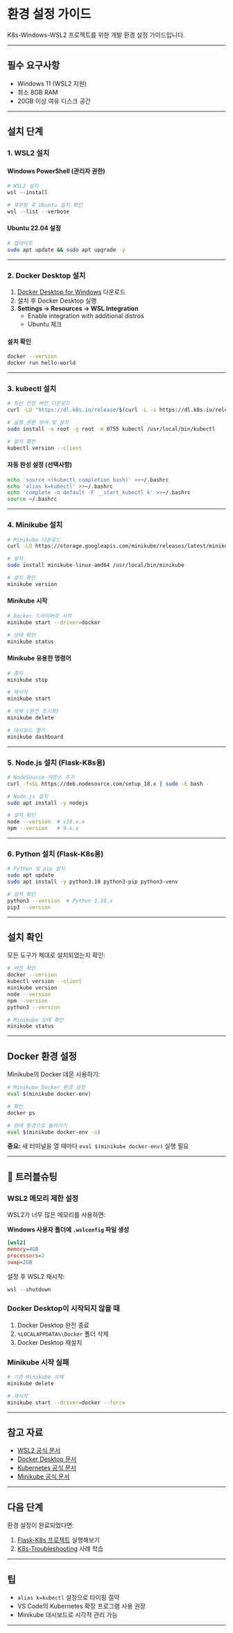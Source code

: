 # 환경 설정 가이드

K8s-Windows-WSL2 프로젝트를 위한 개발 환경 설정 가이드입니다.

---

## 필수 요구사항

- Windows 11 (WSL2 지원)
- 최소 8GB RAM
- 20GB 이상 여유 디스크 공간

---

## 설치 단계

### 1. WSL2 설치

#### Windows PowerShell (관리자 권한)
```powershell
# WSL2 설치
wsl --install

# 재부팅 후 Ubuntu 설치 확인
wsl --list --verbose
```

#### Ubuntu 22.04 설정
```bash
# 업데이트
sudo apt update && sudo apt upgrade -y
```

---

### 2. Docker Desktop 설치

1. [Docker Desktop for Windows](https://www.docker.com/products/docker-desktop/) 다운로드
2. 설치 후 Docker Desktop 실행
3. **Settings → Resources → WSL Integration**
   - Enable integration with additional distros
   - Ubuntu 체크

#### 설치 확인
```bash
docker --version
docker run hello-world
```

---

### 3. kubectl 설치
```bash
# 최신 안정 버전 다운로드
curl -LO "https://dl.k8s.io/release/$(curl -L -s https://dl.k8s.io/release/stable.txt)/bin/linux/amd64/kubectl"

# 실행 권한 부여 및 설치
sudo install -o root -g root -m 0755 kubectl /usr/local/bin/kubectl

# 설치 확인
kubectl version --client
```

#### 자동 완성 설정 (선택사항)
```bash
echo 'source <(kubectl completion bash)' >>~/.bashrc
echo 'alias k=kubectl' >>~/.bashrc
echo 'complete -o default -F __start_kubectl k' >>~/.bashrc
source ~/.bashrc
```

---

### 4. Minikube 설치
```bash
# Minikube 다운로드
curl -LO https://storage.googleapis.com/minikube/releases/latest/minikube-linux-amd64

# 설치
sudo install minikube-linux-amd64 /usr/local/bin/minikube

# 설치 확인
minikube version
```

#### Minikube 시작
```bash
# Docker 드라이버로 시작
minikube start --driver=docker

# 상태 확인
minikube status
```

#### Minikube 유용한 명령어
```bash
# 중지
minikube stop

# 재시작
minikube start

# 삭제 (완전 초기화)
minikube delete

# 대시보드 열기
minikube dashboard
```

---

### 5. Node.js 설치 (Flask-K8s용)
```bash
# NodeSource 저장소 추가
curl -fsSL https://deb.nodesource.com/setup_18.x | sudo -E bash -

# Node.js 설치
sudo apt install -y nodejs

# 설치 확인
node --version  # v18.x.x
npm --version   # 9.x.x
```

---

### 6. Python 설치 (Flask-K8s용)
```bash
# Python 및 pip 설치
sudo apt update
sudo apt install -y python3.10 python3-pip python3-venv

# 설치 확인
python3 --version  # Python 3.10.x
pip3 --version
```

---

## 설치 확인

모든 도구가 제대로 설치되었는지 확인:
```bash
# 버전 확인
docker --version
kubectl version --client
minikube version
node --version
npm --version
python3 --version

# Minikube 상태 확인
minikube status
```

---

## Docker 환경 설정

Minikube의 Docker 데몬 사용하기:
```bash
# Minikube Docker 환경 설정
eval $(minikube docker-env)

# 확인
docker ps

# 원래 환경으로 돌아가기
eval $(minikube docker-env -u)
```

**중요:** 새 터미널을 열 때마다 `eval $(minikube docker-env)` 실행 필요

---

## 🐛 트러블슈팅

### WSL2 메모리 제한 설정

WSL2가 너무 많은 메모리를 사용하면:

**Windows 사용자 폴더에 `.wslconfig` 파일 생성**
```ini
[wsl2]
memory=4GB
processors=2
swap=2GB
```

설정 후 WSL2 재시작:
```powershell
wsl --shutdown
```

### Docker Desktop이 시작되지 않을 때

1. Docker Desktop 완전 종료
2. `%LOCALAPPDATA%\Docker` 폴더 삭제
3. Docker Desktop 재설치

### Minikube 시작 실패
```bash
# 기존 Minikube 삭제
minikube delete

# 재시작
minikube start --driver=docker --force
```

---

## 참고 자료

- [WSL2 공식 문서](https://docs.microsoft.com/en-us/windows/wsl/)
- [Docker Desktop 문서](https://docs.docker.com/desktop/windows/wsl/)
- [Kubernetes 공식 문서](https://kubernetes.io/docs/)
- [Minikube 공식 문서](https://minikube.sigs.k8s.io/docs/)

---

## 다음 단계

환경 설정이 완료되었다면:

1. [Flask-K8s 프로젝트](./labs/Flask-K8s/README.md) 실행해보기
2. [K8s-Troubleshooting](./labs/K8s-Troubleshooting) 사례 학습

---

## 팁

- `alias k=kubectl` 설정으로 타이핑 절약
- VS Code의 Kubernetes 확장 프로그램 사용 권장
- Minikube 대시보드로 시각적 관리 가능

---
